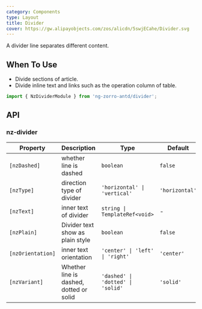 ```yaml
---
category: Components
type: Layout
title: Divider
cover: https://gw.alipayobjects.com/zos/alicdn/5swjECahe/Divider.svg
---
```


A divider line separates different content.

## When To Use

- Divide sections of article.
- Divide inline text and links such as the operation column of table.

```ts
import { NzDividerModule } from 'ng-zorro-antd/divider';
```

## API

### nz-divider

| Property          | Description                             | Type                              | Default        |
| ----------------- | --------------------------------------- | --------------------------------- | -------------- |
| `[nzDashed]`      | whether line is dashed                  | `boolean`                         | `false`        |
| `[nzType]`        | direction type of divider               | `'horizontal' \| 'vertical'`      | `'horizontal'` |
| `[nzText]`        | inner text of divider                   | `string \| TemplateRef<void>`     | -              |
| `[nzPlain]`       | Divider text show as plain style        | `boolean`                         | `false`        |
| `[nzOrientation]` | inner text orientation                  | `'center' \| 'left' \| 'right'`   | `'center'`     |
| `[nzVariant]`     | Whether line is dashed, dotted or solid | `'dashed' \| 'dotted' \| 'solid'` | `'solid'`      |

